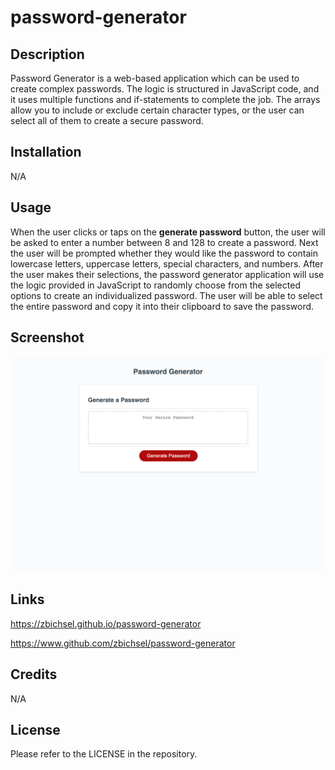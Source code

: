 # password-generator

## Description

Password Generator is a web-based application which can be used to create complex passwords. The logic is structured in JavaScript code, and it uses multiple functions and if-statements to complete the job. The arrays allow you to include or exclude certain character types, or the user can select all of them to create a secure password. 


## Installation

N/A

## Usage

When the user clicks or taps on the **generate password** button, the user will be asked to enter a number between 8 and 128 to create a password. Next the user will be prompted whether they would like the password to contain lowercase letters, uppercase letters, special characters, and numbers. After the user makes their selections, the password generator application will use the logic provided in JavaScript to randomly choose from the selected options to create an individualized password. The user will be able to select the entire password and copy it into their clipboard to save the password.

## Screenshot

![Screenshot](./Assets/images/password-generator.png)

## Links

https://zbichsel.github.io/password-generator

https://www.github.com/zbichsel/password-generator

## Credits

N/A

## License

Please refer to the LICENSE in the repository.